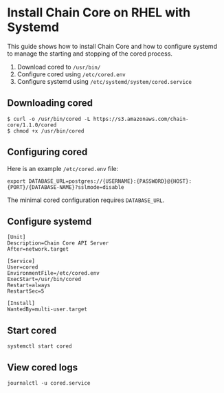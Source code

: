 # Install Chain Core on RHEL with Systemd

This guide shows how to install Chain Core and how to configure systemd to manage the starting and stopping of the cored process.

1. Download cored to `/usr/bin/`
2. Configure cored using `/etc/cored.env`
3. Configure systemd using `/etc/systemd/system/cored.service`

## Downloading cored

```
$ curl -o /usr/bin/cored -L https://s3.amazonaws.com/chain-core/1.1.0/cored
$ chmod +x /usr/bin/cored
```

## Configuring cored

Here is an example `/etc/cored.env` file:
```
export DATABASE_URL=postgres://{USERNAME}:{PASSWORD}@{HOST}:{PORT}/{DATABASE-NAME}?sslmode=disable
```
The minimal cored configuration requires `DATABASE_URL`.

## Configure systemd

```
[Unit]
Description=Chain Core API Server
After=network.target

[Service]
User=cored
EnvironmentFile=/etc/cored.env
ExecStart=/usr/bin/cored
Restart=always
RestartSec=5

[Install]
WantedBy=multi-user.target
```

## Start cored

```
systemctl start cored
```

## View cored logs

```
journalctl -u cored.service
```
